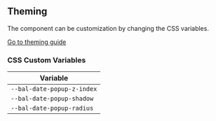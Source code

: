 ## Theming

The component can be customization by changing the CSS variables.

<a class="button is-primary" href="../?path=/docs/development-theming--page">Go to theming guide</a>

<!-- START: human documentation -->



<!-- END: human documentation -->

### CSS Custom Variables​

| Variable                   |
| -------------------------- |
| `--bal-date-popup-z-index` |
| `--bal-date-popup-shadow`  |
| `--bal-date-popup-radius`  |
